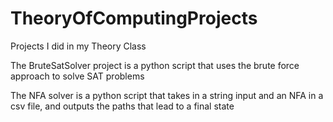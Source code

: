 # TheoryOfComputingProjects
Projects I did in my Theory Class

The BruteSatSolver project is a python script that uses the brute force approach to solve SAT problems

The NFA solver is a python script that takes in a string input and an NFA in a csv file, and outputs the paths that lead to a final state

